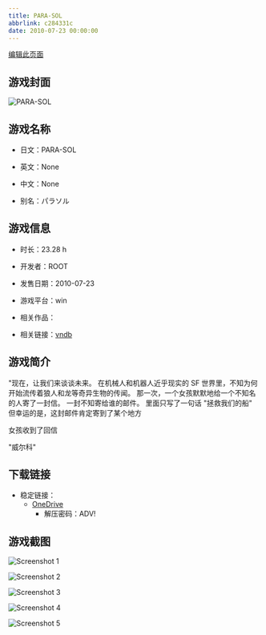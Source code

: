 ```yaml
---
title: PARA-SOL
abbrlink: c284331c
date: 2010-07-23 00:00:00
---
```

[编辑此页面](https://github.com/ACG-3/ADV3-source/blob/main/source/_posts/games/PARA-SOL.md)

## 游戏封面

![PARA-SOL](https://pan.timero.xyz/onedrive/img_lib_001/PARA-SOL_cover.avif)


## 游戏名称

- 日文：PARA-SOL
- 英文：None
- 中文：None

- 别名：パラソル


## 游戏信息

- 时长：23.28 h
- 开发者：ROOT
- 发售日期：2010-07-23
- 游戏平台：win
- 相关作品：

- 相关链接：[vndb](https://vndb.org/v3032)


## 游戏简介

"现在，让我们来谈谈未来。
在机械人和机器人近乎现实的 SF 世界里，不知为何开始流传着狼人和龙等奇异生物的传闻。
那一次，一个女孩默默地给一个不知名的人寄了一封信。
一封不知寄给谁的邮件。
里面只写了一句话
"拯救我们的船"
但幸运的是，这封邮件肯定寄到了某个地方


女孩收到了回信

"威尔科"




## 下载链接

- 稳定链接：
    - [OneDrive](https://pan.timero.xyz/onedrive/adv_lib_001/PARA-SOL)
        - 解压密码：ADV!



## 游戏截图


![Screenshot 1](https://pan.timero.xyz/onedrive/img_lib_001/PARA-SOL_Screenshot_1.avif)

![Screenshot 2](https://pan.timero.xyz/onedrive/img_lib_001/PARA-SOL_Screenshot_2.avif)

![Screenshot 3](https://pan.timero.xyz/onedrive/img_lib_001/PARA-SOL_Screenshot_3.avif)

![Screenshot 4](https://pan.timero.xyz/onedrive/img_lib_001/PARA-SOL_Screenshot_4.avif)

![Screenshot 5](https://pan.timero.xyz/onedrive/img_lib_001/PARA-SOL_Screenshot_5.avif)

